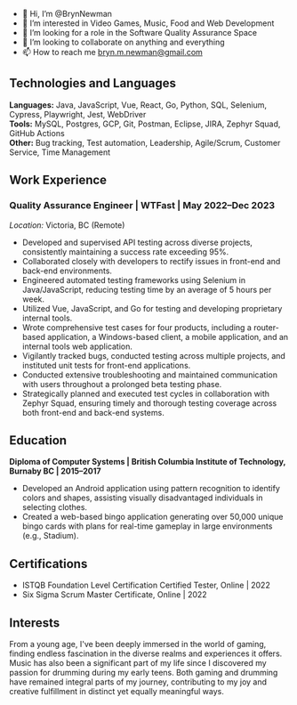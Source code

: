 - 👋 Hi, I’m @BrynNewman
- 👀 I’m interested in Video Games, Music, Food and Web Development
- 🌱 I’m looking for a role in the Software Quality Assurance Space
- 💞️ I’m looking to collaborate on anything and everything
- 📫 How to reach me bryn.m.newman@gmail.com

## Technologies and Languages
**Languages:** Java, JavaScript, Vue, React, Go, Python, SQL, Selenium, Cypress, Playwright, Jest, WebDriver  
**Tools:** MySQL, Postgres, GCP, Git, Postman, Eclipse, JIRA, Zephyr Squad, GitHub Actions  
**Other:** Bug tracking, Test automation, Leadership, Agile/Scrum, Customer Service, Time Management  

## Work Experience
### Quality Assurance Engineer | WTFast | May 2022–Dec 2023
*Location:* Victoria, BC (Remote)

- Developed and supervised API testing across diverse projects, consistently maintaining a success rate exceeding 95%.
- Collaborated closely with developers to rectify issues in front-end and back-end environments.
- Engineered automated testing frameworks using Selenium in Java/JavaScript, reducing testing time by an average of 5 hours per week.
- Utilized Vue, JavaScript, and Go for testing and developing proprietary internal tools.
- Wrote comprehensive test cases for four products, including a router-based application, a Windows-based client, a mobile application, and an internal tools web application.
- Vigilantly tracked bugs, conducted testing across multiple projects, and instituted unit tests for front-end applications.
- Conducted extensive troubleshooting and maintained communication with users throughout a prolonged beta testing phase.
- Strategically planned and executed test cycles in collaboration with Zephyr Squad, ensuring timely and thorough testing coverage across both front-end and back-end systems.

## Education
**Diploma of Computer Systems | British Columbia Institute of Technology, Burnaby BC | 2015–2017**
- Developed an Android application using pattern recognition to identify colors and shapes, assisting visually disadvantaged individuals in selecting clothes.
- Created a web-based bingo application generating over 50,000 unique bingo cards with plans for real-time gameplay in large environments (e.g., Stadium).

## Certifications
- ISTQB Foundation Level Certification Certified Tester, Online | 2022
- Six Sigma Scrum Master Certificate, Online | 2022

## Interests
From a young age, I've been deeply immersed in the world of gaming, finding endless fascination in the diverse realms and experiences it offers. Music has also been a significant part of my life since I discovered my passion for drumming during my early teens. Both gaming and drumming have remained integral parts of my journey, contributing to my joy and creative fulfillment in distinct yet equally meaningful ways.

<!---
BrynNewman/BrynNewman is a ✨ special ✨ repository because its `README.md` (this file) appears on your GitHub profile.
You can click the Preview link to take a look at your changes.
--->
